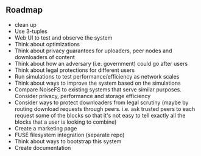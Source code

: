 ## Roadmap
- clean up
- Use 3-tuples
- Web UI to test and observe the system
- Think about optimizations
- Think about privacy guarantees for uploaders, peer nodes and downloaders of content
- Think about how an adversary (i.e. government) could go after users 
- Think about legal protections for different users
- Run simulations to test performance/efficiency as network scales
- Think about ways to improve the system based on the simulations
- Compare NoiseFS to existing systems that serve similar purposes. Consider privacy, performance and storage efficiency 
- Consider ways to protect downloaders from legal scrutiny (maybe by routing download requests through peers. i.e. ask trusted peers to each request some of the blocks so that it's not easy to tell exactly all the blocks that a user is looking to combine)
- Create a marketing page
- FUSE filesystem integration (separate repo)
- Think about ways to bootstrap this system
- Create documentation